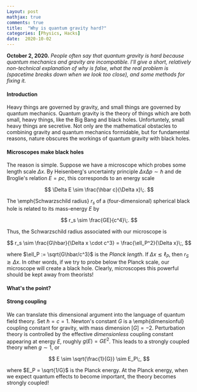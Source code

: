```yaml
---
Layout: post
mathjax: true
comments: true
title:  "Why is quantum gravity hard?"
categories: [Physics, Hacks]
date:  2020-10-02
---
```


**October 2, 2020.** *People often say that quantum gravity is hard
  because quantum mechanics and gravity are incompatible. I'll give a
  short, relatively non-technical explanation of why is false, what the real
  problem is (spacetime breaks down when we look too close), and some
  methods for fixing it.*

#### Introduction

Heavy things are governed by gravity, and small things are governed by
quantum mechanics.
Quantum gravity is the theory of things which are both small, heavy things, like the Big
Bang and black holes.
Unfortuntely, small heavy things are secretive.
Not only are the mathematical obstacles to combining gravity and
quantum mechanics formidable, but for fundamental reasons, nature
obscures the workings of quantum gravity with black holes.

#### Microscopes make black holes

The reason is simple.
Suppose we have a microscope which probes some length scale $\Delta x$.
By Heisenberg's uncertainty principle $\Delta x\Delta p \sim \hbar$
and de Broglie's relation $E = pc$, this corresponds to an energy scale

$$
\Delta E \sim \frac{\hbar c}{\Delta x}\;.
$$

The \emph{Schwarzschild radius} $r_s$ of a (four-dimensional) spherical black hole is
related to its mass-energy $E$ by

$$
r_s \sim \frac{GE}{c^4}\;.
$$

Thus, the Schwarzschild radius associated with our microscope is

$$
r_s \sim \frac{G\hbar}{\Delta x \cdot c^3} = \frac{\ell_P^2}{\Delta x}\;,
$$

where $\ell_P := \sqrt{G\hbar/c^3}$ is the *Planck length*.
If $\Delta x \lesssim \ell_P$, then $r_S \gtrsim \Delta x$.
In other words, if we try to probe below the Planck scale, our microscope will
create a black hole.
Clearly, microscopes this powerful should be kept away from theorists!

#### What's the point?

#### Strong coupling

We can translate this dimensional argument into the language of
quantum field theory.
Set $\hbar = c = 1$.
Newton's constant $G$ is a \emph{dimensionful} coupling constant for gravity, with mass
dimension $[G] = -2$.
Perturbation theory is controlled by the effective
*dimensionless* coupling constant appearing at energy $E$,
roughly $g(E) = GE^{2}$.
This leads to a strongly coupled theory when $g \sim 1$, or

$$
E \sim \sqrt{\frac{1}{G}} \sim E_P\;,
$$

where $E_P = \sqrt{1/G}$ is the Planck energy.
At the Planck energy, when we expect quantum effects to become
important, the theory becomes strongly coupled!
